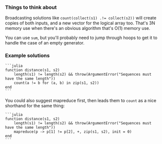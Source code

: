 ### Things to think about

Broadcasting solutions like `count(collect(s1) .!= collect(s2))` will create copies of both inputs, and a new vector for the logical array too. That's 3N memory use when there's an obvious algorithm that's O(1) memory use.

You can use `sum`, but you'll probably need to jump through hoops to get it to handle the case of an empty generator.

### Example solutions

````
```julia
function distance(s1, s2)
    length(s1) != length(s2) && throw(ArgumentError("Sequences must have the same length"))
    count(a != b for (a, b) in zip(s1, s2))
end
```
````

You could also suggest mapreduce first, then leads them to `count` as a nice shorthand for the same thing:

````
```julia
function distance(s1, s2)
    length(s1) != length(s2) && throw(ArgumentError("Sequences must have the same length"))
    mapreduce(p -> p[1] != p[2], +, zip(s1, s2), init = 0)
end
```
````
